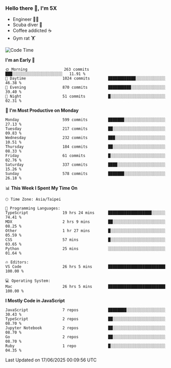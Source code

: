 ### Hello there 👋, I'm 5X

* Engineer 👨‍💻
* Scuba diver 🤿
* Coffee addicted ☕️
* Gym rat 🏋️

<!--START_SECTION:waka-->
![Code Time](http://img.shields.io/badge/Code%20Time-1%2C656%20hrs%2011%20mins-blue)

**I'm an Early 🐤** 

```text
🌞 Morning                263 commits         ███░░░░░░░░░░░░░░░░░░░░░░   11.91 % 
🌆 Daytime                1024 commits        ████████████░░░░░░░░░░░░░   46.38 % 
🌃 Evening                870 commits         ██████████░░░░░░░░░░░░░░░   39.40 % 
🌙 Night                  51 commits          █░░░░░░░░░░░░░░░░░░░░░░░░   02.31 % 
```
📅 **I'm Most Productive on Monday** 

```text
Monday                   599 commits         ███████░░░░░░░░░░░░░░░░░░   27.13 % 
Tuesday                  217 commits         ██░░░░░░░░░░░░░░░░░░░░░░░   09.83 % 
Wednesday                232 commits         ███░░░░░░░░░░░░░░░░░░░░░░   10.51 % 
Thursday                 184 commits         ██░░░░░░░░░░░░░░░░░░░░░░░   08.33 % 
Friday                   61 commits          █░░░░░░░░░░░░░░░░░░░░░░░░   02.76 % 
Saturday                 337 commits         ████░░░░░░░░░░░░░░░░░░░░░   15.26 % 
Sunday                   578 commits         ███████░░░░░░░░░░░░░░░░░░   26.18 % 
```


📊 **This Week I Spent My Time On** 

```text
🕑︎ Time Zone: Asia/Taipei

💬 Programming Languages: 
TypeScript               19 hrs 24 mins      ███████████████████░░░░░░   74.41 % 
MDX                      2 hrs 9 mins        ██░░░░░░░░░░░░░░░░░░░░░░░   08.25 % 
Other                    1 hr 27 mins        █░░░░░░░░░░░░░░░░░░░░░░░░   05.59 % 
CSS                      57 mins             █░░░░░░░░░░░░░░░░░░░░░░░░   03.65 % 
Python                   25 mins             ░░░░░░░░░░░░░░░░░░░░░░░░░   01.64 % 

🔥 Editors: 
VS Code                  26 hrs 5 mins       █████████████████████████   100.00 % 

💻 Operating System: 
Mac                      26 hrs 5 mins       █████████████████████████   100.00 % 
```

**I Mostly Code in JavaScript** 

```text
JavaScript               7 repos             ████████░░░░░░░░░░░░░░░░░   30.43 % 
TypeScript               2 repos             ██░░░░░░░░░░░░░░░░░░░░░░░   08.70 % 
Jupyter Notebook         2 repos             ██░░░░░░░░░░░░░░░░░░░░░░░   08.70 % 
Go                       2 repos             ██░░░░░░░░░░░░░░░░░░░░░░░   08.70 % 
Ruby                     1 repo              █░░░░░░░░░░░░░░░░░░░░░░░░   04.35 % 
```




 Last Updated on 17/06/2025 00:09:56 UTC
<!--END_SECTION:waka-->
